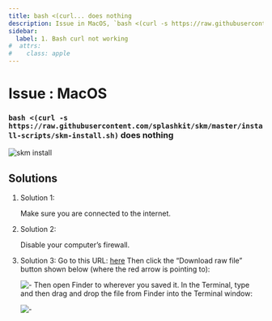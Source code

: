 ```yaml
---
title: bash <(curl... does nothing
description: Issue in MacOS, `bash <(curl -s https://raw.githubusercontent.com/splashkit/skm/master/install-scripts/skm-install.sh)` does nothing, and how to fix it.
sidebar:
  label: 1. Bash curl not working
#  attrs:
#    class: apple
---
```


<h1> Issue : MacOS </h1>

### `bash <(curl -s https://raw.githubusercontent.com/splashkit/skm/master/install-scripts/skm-install.sh)` does nothing

![skm install](https://i.imgur.com/BD8jqnT.png)

## Solutions

1. Solution 1:

    Make sure you are connected to the internet.
1. Solution 2:

    Disable your computer’s firewall.
1. Solution 3:  Go to this URL: [here](https://github.com/splashkit/skm/blob/master/install-scripts/skm-install.sh)
    Then click the “Download raw file” button shown below (where the red arrow is pointing to):

    ![-](https://i.imgur.com/MWhWHRO.png)
    Then open Finder to wherever you saved it.
    In the Terminal, type and then drag and drop the file from Finder into the Terminal window:

    ![-](https://i.imgur.com/LTCf6qW.png)
